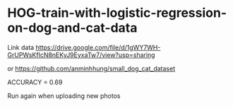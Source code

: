 # HOG-train-with-logistic-regression-on-dog-and-cat-data

Link data
https://drive.google.com/file/d/1gWY7WH-GrUPWsKfIcN8nEKyJ9EyxaTw7/view?usp=sharing

or 
https://github.com/anminhhung/small_dog_cat_dataset

ACCURACY = 0.69

Run again when uploading new photos
